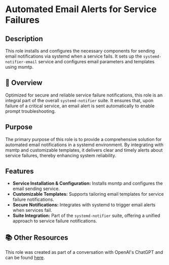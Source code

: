 # Automated Email Alerts for Service Failures

## Description

This role installs and configures the necessary components for sending email notifications via systemd when a service fails. It sets up the `systemd-notifier-email` service and configures email parameters and templates using msmtp.

## 📌 Overview

Optimized for secure and reliable service failure notifications, this role is an integral part of the overall `systemd-notifier` suite. It ensures that, upon failure of a critical service, an email alert is sent automatically to enable prompt troubleshooting.

## Purpose

The primary purpose of this role is to provide a comprehensive solution for automated email notifications in a systemd environment. By integrating with msmtp and customizable templates, it delivers clear and timely alerts about service failures, thereby enhancing system reliability.

## Features

- **Service Installation & Configuration:** Installs msmtp and configures the email sending service.
- **Customizable Templates:** Supports tailoring email templates for service failure notifications.
- **Secure Notifications:** Integrates with systemd to trigger email alerts when services fail.
- **Suite Integration:** Part of the `systemd-notifier` suite, offering a unified approach to service failure notifications.

## 📚 Other Resources

This role was created as part of a conversation with OpenAI's ChatGPT and can be found [here](https://chat.openai.com/share/96e4ca12-0888-41c0-9cfc-29c0180f0dba).
